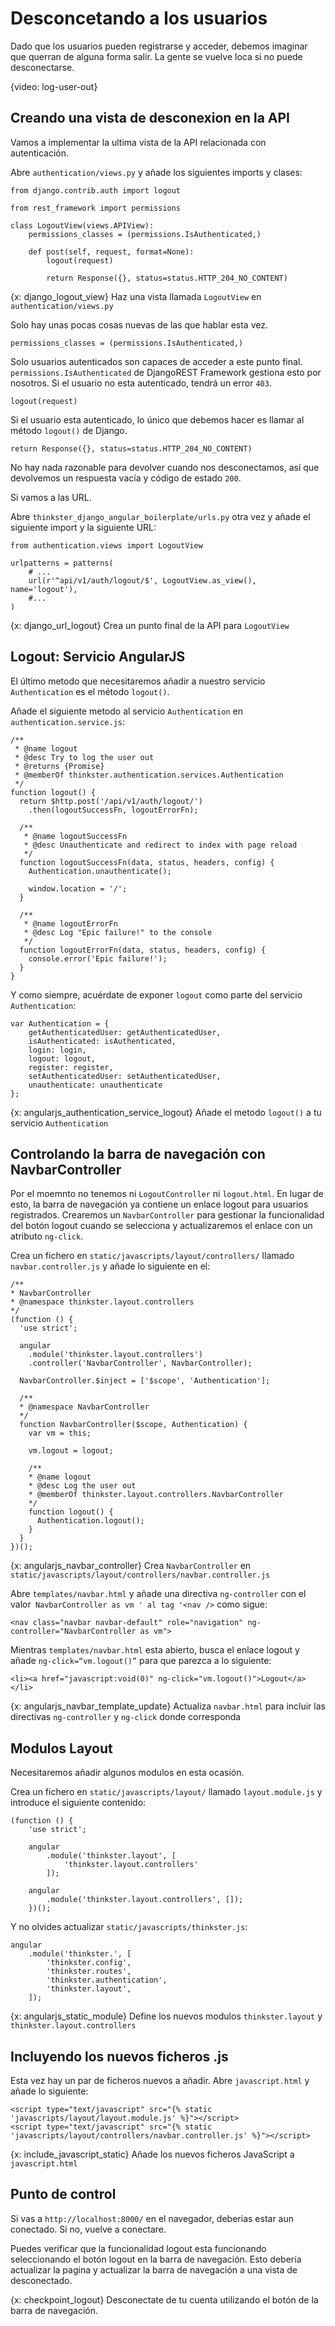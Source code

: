 # Desconcetando a los usuarios
Dado que los usuarios pueden registrarse y acceder, debemos imaginar que querran de alguna forma salir. La gente se vuelve loca si no puede desconectarse.

{video: log-user-out}

## Creando una vista de desconexion en la API
Vamos a implementar la ultima vista de la API relacionada con autenticación.

Abre `authentication/views.py` y añade los siguientes imports y clases:

    from django.contrib.auth import logout

    from rest_framework import permissions

    class LogoutView(views.APIView):
        permissions_classes = (permissions.IsAuthenticated,)

        def post(self, request, format=None):
            logout(request)

            return Response({}, status=status.HTTP_204_NO_CONTENT)

{x: django_logout_view}
Haz una vista llamada `LogoutView` en `authentication/views.py`

Solo hay unas pocas cosas nuevas de las que hablar esta vez.

    permissions_classes = (permissions.IsAuthenticated,)

Solo usuarios autenticados son capaces de acceder a este punto final. `permissions.IsAuthenticated` de DjangoREST Framework gestiona esto por nosotros. Si el usuario no esta autenticado, tendrá un error `403`.

    logout(request)

Si el usuario esta autenticado, lo único que debemos hacer es llamar al método `logout()` de Django.

    return Response({}, status=status.HTTP_204_NO_CONTENT)

No hay nada razonable para devolver cuando nos desconectamos, así que devolvemos un respuesta vacía y código de estado `200`.

Si vamos a las URL.

Abre `thinkster_django_angular_boilerplate/urls.py` otra vez y añade el siguiente import y la siguiente URL:

    from authentication.views import LogoutView

    urlpatterns = patterns(
        # ...
        url(r'^api/v1/auth/logout/$', LogoutView.as_view(), name='logout'),
        #...
    )

{x: django_url_logout}
Crea un punto final de la API para `LogoutView`

## Logout: Servicio AngularJS
El último metodo que necesitaremos añadir a nuestro servicio `Authentication` es el método `logout()`.

Añade el siguiente metodo al servicio `Authentication` en `authentication.service.js`:

    /**
     * @name logout
     * @desc Try to log the user out
     * @returns {Promise}
     * @memberOf thinkster.authentication.services.Authentication
     */
    function logout() {
      return $http.post('/api/v1/auth/logout/')
        .then(logoutSuccessFn, logoutErrorFn);

      /**
       * @name logoutSuccessFn
       * @desc Unauthenticate and redirect to index with page reload
       */
      function logoutSuccessFn(data, status, headers, config) {
        Authentication.unauthenticate();

        window.location = '/';
      }

      /**
       * @name logoutErrorFn
       * @desc Log "Epic failure!" to the console
       */
      function logoutErrorFn(data, status, headers, config) {
        console.error('Epic failure!');
      }
    }

Y como siempre, acuérdate de exponer `logout` como parte del servicio `Authentication`:

    var Authentication = { 
        getAuthenticatedUser: getAuthenticatedUser,
        isAuthenticated: isAuthenticated,
        login: login,
        logout: logout,
        register: register,
        setAuthenticatedUser: setAuthenticatedUser,
        unauthenticate: unauthenticate
    };

{x: angularjs_authentication_service_logout}
Añade el metodo `logout()` a tu servicio `Authentication`

## Controlando la barra de navegación con NavbarController
Por el moemnto no tenemos ni `LogoutController` ni `logout.html`. En lugar de esto, la barra de navegación ya contiene un enlace logout para usuarios registrados. Crearemos un `NavbarController` para gestionar la funcionalidad del botón logout cuando se selecciona y actualizaremos el enlace con un atributo `ng-click`.

Crea un fichero en `static/javascripts/layout/controllers/` llamado `navbar.controller.js` y añade lo siguiente en el:

    /**
    * NavbarController
    * @namespace thinkster.layout.controllers
    */
    (function () {
      'use strict';

      angular
        .module('thinkster.layout.controllers')
        .controller('NavbarController', NavbarController);

      NavbarController.$inject = ['$scope', 'Authentication'];

      /**
      * @namespace NavbarController
      */
      function NavbarController($scope, Authentication) {
        var vm = this;

        vm.logout = logout;

        /**
        * @name logout
        * @desc Log the user out
        * @memberOf thinkster.layout.controllers.NavbarController
        */
        function logout() {
          Authentication.logout();
        }
      }
    })();

{x: angularjs_navbar_controller}
Crea `NavbarController` en `static/javascripts/layout/controllers/navbar.controller.js`

Abre `templates/navbar.html` y añade una directiva `ng-controller` con el valor` NavbarController as vm ' al tag '<nav />` como sigue:

    <nav class="navbar navbar-default" role="navigation" ng-controller="NavbarController as vm">

Mientras `templates/navbar.html` esta abierto, busca el enlace logout y añade `ng-click=“vm.logout()”` para que parezca a lo siguiente:

    <li><a href="javascript:void(0)" ng-click="vm.logout()">Logout</a></li>

{x: angularjs_navbar_template_update}
Actualiza `navbar.html` para incluir las directivas `ng-controller` y `ng-click` donde corresponda

## Modulos Layout
Necesitaremos añadir algunos modulos en esta ocasión.

Crea un fichero en `static/javascripts/layout/` llamado `layout.module.js` y introduce el siguiente contenido:

    (function () {
        'use strict';

        angular
            .module('thinkster.layout', [
                'thinkster.layout.controllers'
            ]);

        angular
            .module('thinkster.layout.controllers', []);
        })();


Y no olvides actualizar `static/javascripts/thinkster.js`:

    angular
        .module('thinkster.', [
            'thinkster.config',
            'thinkster.routes',
            'thinkster.authentication',
            'thinkster.layout',
        ]);

{x: angularjs_static_module}
Define los nuevos modulos `thinkster.layout` y `thinkster.layout.controllers`

## Incluyendo los nuevos ficheros .js
Esta vez hay un par de ficheros nuevos a añadir. Abre `javascript.html` y añade lo siguiente:

    <script type="text/javascript" src="{% static 'javascripts/layout/layout.module.js' %}"></script>
    <script type="text/javascript" src="{% static 'javascripts/layout/controllers/navbar.controller.js' %}"></script>

{x: include_javascript_static}
Añade los nuevos ficheros JavaScript a `javascript.html`

## Punto de control
Si vas a `http://localhost:8000/` en el navegador, deberias estar aun conectado. Si no, vuelve a conectare.

Puedes verificar que la funcionalidad logout esta funcionando seleccionando el botón logout en la barra de navegación. Esto debería actualizar la pagina y actualizar la barra de navegación  a una vista de desconectado.

{x: checkpoint_logout}
Desconectate de tu cuenta utilizando el botón de la barra de navegación.